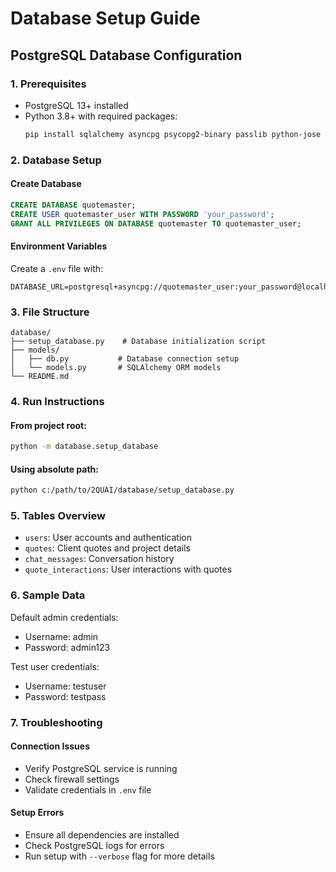# Database Setup Guide

## PostgreSQL Database Configuration

### 1. Prerequisites
- PostgreSQL 13+ installed
- Python 3.8+ with required packages:
  ```bash
  pip install sqlalchemy asyncpg psycopg2-binary passlib python-jose
  ```

### 2. Database Setup

#### Create Database
```sql
CREATE DATABASE quotemaster;
CREATE USER quotemaster_user WITH PASSWORD 'your_password';
GRANT ALL PRIVILEGES ON DATABASE quotemaster TO quotemaster_user;
```

#### Environment Variables
Create a `.env` file with:
```
DATABASE_URL=postgresql+asyncpg://quotemaster_user:your_password@localhost:5432/quotemaster
```

### 3. File Structure
```
database/
├── setup_database.py    # Database initialization script
├── models/
│   ├── db.py           # Database connection setup
│   └── models.py       # SQLAlchemy ORM models
└── README.md
```

### 4. Run Instructions

#### From project root:
```bash
python -m database.setup_database
```

#### Using absolute path:
```bash
python c:/path/to/2QUAI/database/setup_database.py
```

### 5. Tables Overview
- `users`: User accounts and authentication
- `quotes`: Client quotes and project details
- `chat_messages`: Conversation history
- `quote_interactions`: User interactions with quotes

### 6. Sample Data
Default admin credentials:
- Username: admin
- Password: admin123

Test user credentials:
- Username: testuser
- Password: testpass

### 7. Troubleshooting

#### Connection Issues
- Verify PostgreSQL service is running
- Check firewall settings
- Validate credentials in `.env` file

#### Setup Errors
- Ensure all dependencies are installed
- Check PostgreSQL logs for errors
- Run setup with `--verbose` flag for more details

